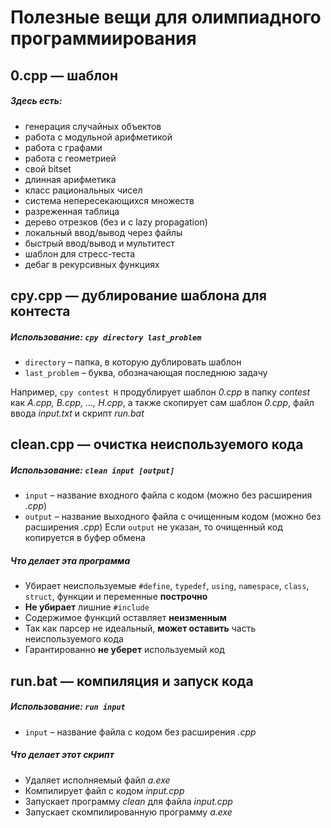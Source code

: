# Полезные вещи для олимпиадного программиирования

## 0.cpp — шаблон
##### Здесь есть:
- генерация случайных объектов
- работа с модульной арифметикой
- работа с графами
- работа с геометрией
- свой bitset
- длинная арифметика
- класс рациональных чисел
- система непересекающихся множеств
- разреженная таблица
- дерево отрезков (без и с lazy propagation)
- локальный ввод/вывод через файлы
- быстрый ввод/вывод и мультитест
- шаблон для стресс-теста
- дебаг в рекурсивных функциях

## cpy.cpp — дублирование шаблона для контеста
##### Использование: `cpy directory last_problem`
- `directory` – папка, в которую дублировать шаблон
- `last_problem` – буква, обозначающая последнюю задачу

Например, `cpy contest H` продублирует шаблон *0.cpp* в папку *contest* как *A.cpp, B.cpp, ..., H.cpp*, а также скопирует сам шаблон *0.cpp*, файл ввода *input.txt* и скрипт *run.bat*

## clean.cpp — очистка неиспользуемого кода
##### Использование: `clean input [output]`
- `input` – название входного файла с кодом (можно без расширения *.cpp*)
- `output` – название выходного файла с очищенным кодом (можно без расширения *.cpp*)
Если `output` не указан, то очищенный код копируется в буфер обмена

##### Что делает эта программа
- Убирает неиспользуемые `#define`, `typedef`, `using`, `namespace`, `class`, `struct`, функции и переменные **построчно**
- **Не убирает** лишние `#include`
- Содержимое функций оставляет **неизменным**
- Так как парсер не идеальный, **может оставить** часть неиспользуемого кода
- Гарантированно **не уберет** используемый код

## run.bat — компиляция и запуск кода
##### Использование: `run input`
- `input` – название файла с кодом без расширения *.cpp*

##### Что делает этот скрипт
- Удаляет исполняемый файл *a.exe*
- Компилирует файл с кодом *input.cpp*
- Запускает программу *clean* для файла *input.cpp*
- Запускает скомпилированную программу *a.exe*
